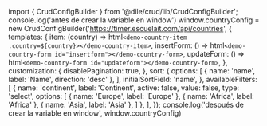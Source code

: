 
import { CrudConfigBuilder } from '@dile/crud/lib/CrudConfigBuilder';
console.log('antes de crear la variable en window')
window.countryConfig = new CrudConfigBuilder('https://timer.escuelait.com/api/countries', {
  templates: {
    item: (country) => html`<demo-country-item .country=${country}></demo-country-item>`,
    insertForm: () => html`<demo-country-form id="insertform"></demo-country-form>`,
    updateForm: () => html`<demo-country-form id="updateform"></demo-country-form>`,
  },
  customization: {
    disablePagination: true,
  },
  sort: {
    options: [
      {
        name: 'name',
        label: 'Name',
        direction: 'desc'
      },
    ],
    initialSortField: 'name',
  },
  availableFilters: [
      {
        name: 'continent',
        label: 'Continent',
        active: false,
        value: false,
        type: 'select',
        options: [
            {
                name: 'Europe',
                label: 'Europe'
            },
            {
                name: 'Africa',
                label: 'Africa'
            },
            {
              name: 'Asia',
              label: 'Asia'
          },
        ]
      },
    ],
});
console.log('después de crear la variable en window', window.countryConfig)

